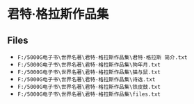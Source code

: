 # 君特·格拉斯作品集

## Files

- `F:/5000G电子书\世界名著\君特·格拉斯作品集\君特·格拉斯 简介.txt`
- `F:/5000G电子书\世界名著\君特·格拉斯作品集\狗年月.txt`
- `F:/5000G电子书\世界名著\君特·格拉斯作品集\猫与鼠.txt`
- `F:/5000G电子书\世界名著\君特·格拉斯作品集\诗选.txt`
- `F:/5000G电子书\世界名著\君特·格拉斯作品集\铁皮鼓.txt`
- `F:/5000G电子书\世界名著\君特·格拉斯作品集\files.txt`

